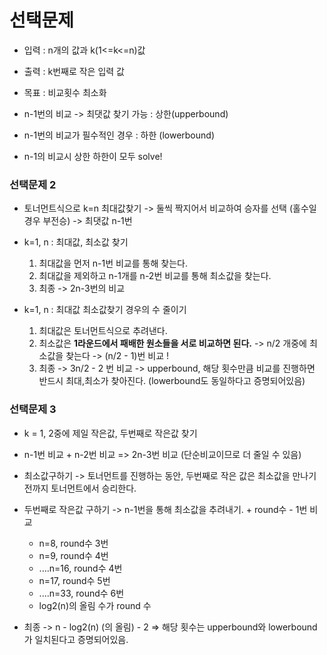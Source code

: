 # 선택문제

- 입력 : n개의 값과 k(1<=k<=n)값
- 출력 : k번째로 작은 입력 값
- 목표 : 비교횟수 최소화

- n-1번의 비교 -> 최댓값 찾기 가능 : 상한(upperbound)
- n-1번의 비교가 필수적인 경우 : 하한 (lowerbound)

* n-1의 비교시 상한 하한이 모두 solve!

### 선택문제 2

- 토너먼트식으로 k=n 최대값찾기 -> 둘씩 짝지어서 비교하여 승자를 선택 (홀수일 경우 부전승) -> 최댓값 n-1번

- k=1, n : 최대값, 최소값 찾기

  1. 최대값을 먼저 n-1번 비교를 통해 찾는다.
  2. 최대값을 제외하고 n-1개를 n-2번 비교를 통해 최소값을 찾는다.
  3. 최종 -> 2n-3번의 비교

- k=1, n : 최대값 최소값찾기 경우의 수 줄이기
  1. 최대값은 토너먼트식으로 추려낸다.
  2. 최소값은 **1라운드에서 패배한 원소들을 서로 비교하면 된다.** -> n/2 개중에 최소값을 찾는다 -> (n/2 - 1)번 비교 !
  3. 최종 -> 3n/2 - 2 번 비교 -> upperbound, 해당 횟수만큼 비교를 진행하면 반드시 최대,최소가 찾아진다. (lowerbound도 동일하다고 증명되어있음)

### 선택문제 3

- k = 1, 2중에 제일 작은값, 두번째로 작은값 찾기
- n-1번 비교 + n-2번 비교 => 2n-3번 비교 (단순비교이므로 더 줄일 수 있음)

- 최소값구하기 -> 토너먼트를 진행하는 동안, 두번째로 작은 값은 최소값을 만나기 전까지 토너먼트에서 승리한다.
- 두번째로 작은값 구하기 -> n-1번을 통해 최소값을 추려내기. + round수 - 1번 비교
  - n=8, round수 3번
  - n=9, round수 4번
  - ....n=16, round수 4번
  - n=17, round수 5번
  - ....n=33, round수 6번
  - log2(n)의 올림 수가 round 수
- 최종 -> n - log2(n) (의 올림) - 2 => 해당 횟수는 upperbound와 lowerbound가 일치된다고 증명되어있음.
